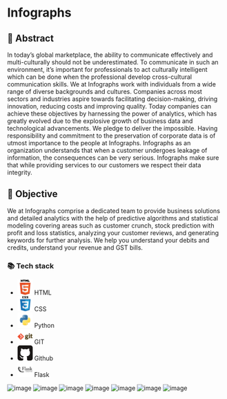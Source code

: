 # Infographs
## 📄 Abstract
In today’s global marketplace, the ability to communicate effectively and multi-culturally should not be underestimated. To communicate in such an environment, it’s important for professionals to act culturally intelligent which can be done when the professional develop cross-cultural communication skills. We at Infographs work with individuals from a wide range of diverse backgrounds and cultures.
Companies across most sectors and industries aspire towards facilitating decision-making, driving innovation, reducing costs and improving quality. Today companies can achieve these objectives by harnessing the power of analytics, which has greatly evolved due to the explosive growth of business data and technological advancements. We pledge to deliver the impossible. Having responsibility and commitment to the preservation of corporate data is of utmost importance to the people at Infographs. Infographs as an organization understands that when a customer undergoes leakage of information, the consequences can be very serious. Infographs make sure that while providing services to our customers we respect their data integrity.
## 🎯 Objective 
We at Infographs comprise a dedicated team to provide business solutions and detailed analytics with the help of predictive algorithms and statistical modeling covering areas such as customer crunch, stock prediction with profit and loss statistics, analyzing your customer reviews, and generating keywords for further analysis. We help you understand your debits and credits, understand your revenue and GST bills.
### 📚 Tech stack
- <code><img height="35" src="https://raw.githubusercontent.com/github/explore/80688e429a7d4ef2fca1e82350fe8e3517d3494d/topics/html/html.png"></code> HTML
- <code><img height="35" src="https://raw.githubusercontent.com/github/explore/80688e429a7d4ef2fca1e82350fe8e3517d3494d/topics/css/css.png"></code> CSS
- <code><img height="35" src="https://raw.githubusercontent.com/github/explore/80688e429a7d4ef2fca1e82350fe8e3517d3494d/topics/python/python.png"></code> Python
- <code><img height="35" src="https://raw.githubusercontent.com/github/explore/80688e429a7d4ef2fca1e82350fe8e3517d3494d/topics/git/git.png"></code> GIT
- <code><img height="35" src="https://github.com/edent/SuperTinyIcons/blob/master/images/svg/github.svg"></code> Github
- <code><img height="35" src="https://raw.githubusercontent.com/github/explore/80688e429a7d4ef2fca1e82350fe8e3517d3494d/topics/flask/flask.png"></code> Flask

![image](https://user-images.githubusercontent.com/63183513/113979064-685bdd80-9862-11eb-8ef6-8dd02fa29cf4.png)
![image](https://user-images.githubusercontent.com/63183513/113979097-74e03600-9862-11eb-849a-65cbd11cdf14.png)
![image](https://user-images.githubusercontent.com/63183513/113979122-7ad61700-9862-11eb-8a6e-dfde052f0e8d.png)
![image](https://user-images.githubusercontent.com/63183513/113979134-7f9acb00-9862-11eb-94f5-14dce0c83903.png)
![image](https://user-images.githubusercontent.com/63183513/113979146-8295bb80-9862-11eb-8c8e-e418bd119ca6.png)
![image](https://user-images.githubusercontent.com/63183513/118524479-d5b13700-b75b-11eb-8223-a3ecad7467eb.png)
![image](https://user-images.githubusercontent.com/63183513/118524600-f37e9c00-b75b-11eb-8120-daf59c3a6599.png)
